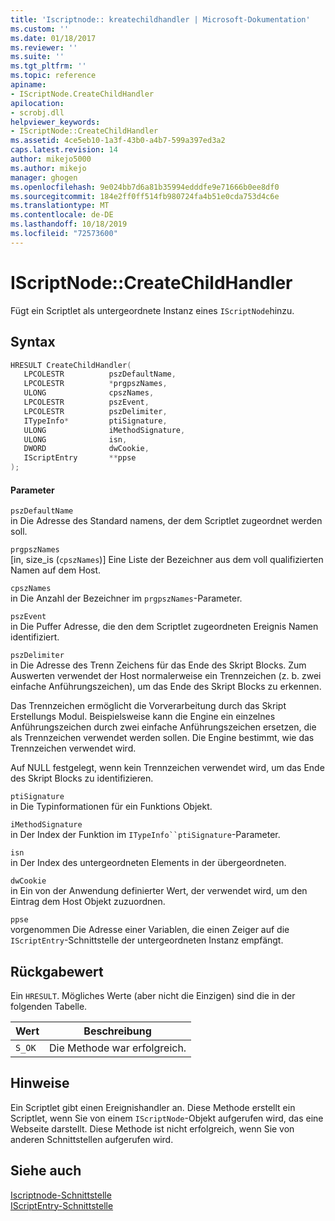 ```yaml
---
title: 'Iscriptnode:: kreatechildhandler | Microsoft-Dokumentation'
ms.custom: ''
ms.date: 01/18/2017
ms.reviewer: ''
ms.suite: ''
ms.tgt_pltfrm: ''
ms.topic: reference
apiname:
- IScriptNode.CreateChildHandler
apilocation:
- scrobj.dll
helpviewer_keywords:
- IScriptNode::CreateChildHandler
ms.assetid: 4ce5eb10-1a3f-43b0-a4b7-599a397ed3a2
caps.latest.revision: 14
author: mikejo5000
ms.author: mikejo
manager: ghogen
ms.openlocfilehash: 9e024bb7d6a81b35994edddfe9e71666b0ee8df0
ms.sourcegitcommit: 184e2ff0ff514fb980724fa4b51e0cda753d4c6e
ms.translationtype: MT
ms.contentlocale: de-DE
ms.lasthandoff: 10/18/2019
ms.locfileid: "72573600"
---
```

# <a name="iscriptnodecreatechildhandler"></a>IScriptNode::CreateChildHandler
Fügt ein Scriptlet als untergeordnete Instanz eines `IScriptNode`hinzu.  
  
## <a name="syntax"></a>Syntax  
  
```cpp
HRESULT CreateChildHandler(  
   LPCOLESTR          pszDefaultName,  
   LPCOLESTR          *prgpszNames,  
   ULONG              cpszNames,  
   LPCOLESTR          pszEvent,  
   LPCOLESTR          pszDelimiter,  
   ITypeInfo*         ptiSignature,  
   ULONG              iMethodSignature,  
   ULONG              isn,  
   DWORD              dwCookie,  
   IScriptEntry       **ppse  
);  
```  
  
#### <a name="parameters"></a>Parameter  
 `pszDefaultName`  
 in Die Adresse des Standard namens, der dem Scriptlet zugeordnet werden soll.  
  
 `prgpszNames`  
 [in, size_is (`cpszNames`)] Eine Liste der Bezeichner aus dem voll qualifizierten Namen auf dem Host.  
  
 `cpszNames`  
 in Die Anzahl der Bezeichner im `prgpszNames`-Parameter.  
  
 `pszEvent`  
 in Die Puffer Adresse, die den dem Scriptlet zugeordneten Ereignis Namen identifiziert.  
  
 `pszDelimiter`  
 in Die Adresse des Trenn Zeichens für das Ende des Skript Blocks. Zum Auswerten verwendet der Host normalerweise ein Trennzeichen (z. b. zwei einfache Anführungszeichen), um das Ende des Skript Blocks zu erkennen.  
  
 Das Trennzeichen ermöglicht die Vorverarbeitung durch das Skript Erstellungs Modul. Beispielsweise kann die Engine ein einzelnes Anführungszeichen durch zwei einfache Anführungszeichen ersetzen, die als Trennzeichen verwendet werden sollen. Die Engine bestimmt, wie das Trennzeichen verwendet wird.  
  
 Auf NULL festgelegt, wenn kein Trennzeichen verwendet wird, um das Ende des Skript Blocks zu identifizieren.  
  
 `ptiSignature`  
 in Die Typinformationen für ein Funktions Objekt.  
  
 `iMethodSignature`  
 in Der Index der Funktion im `ITypeInfo``ptiSignature`-Parameter.  
  
 `isn`  
 in Der Index des untergeordneten Elements in der übergeordneten.  
  
 `dwCookie`  
 in Ein von der Anwendung definierter Wert, der verwendet wird, um den Eintrag dem Host Objekt zuzuordnen.  
  
 `ppse`  
 vorgenommen Die Adresse einer Variablen, die einen Zeiger auf die `IScriptEntry`-Schnittstelle der untergeordneten Instanz empfängt.  
  
## <a name="return-value"></a>Rückgabewert  
 Ein `HRESULT`. Mögliches Werte (aber nicht die Einzigen) sind die in der folgenden Tabelle.  
  
|Wert|Beschreibung|  
|-----------|-----------------|  
|`S_OK`|Die Methode war erfolgreich.|  
  
## <a name="remarks"></a>Hinweise  
 Ein Scriptlet gibt einen Ereignishandler an. Diese Methode erstellt ein Scriptlet, wenn Sie von einem `IScriptNode`-Objekt aufgerufen wird, das eine Webseite darstellt. Diese Methode ist nicht erfolgreich, wenn Sie von anderen Schnittstellen aufgerufen wird.  
  
## <a name="see-also"></a>Siehe auch  
 [Iscriptnode-Schnittstelle](../../winscript/reference/iscriptnode-interface.md)   
 [IScriptEntry-Schnittstelle](../../winscript/reference/iscriptentry-interface.md)